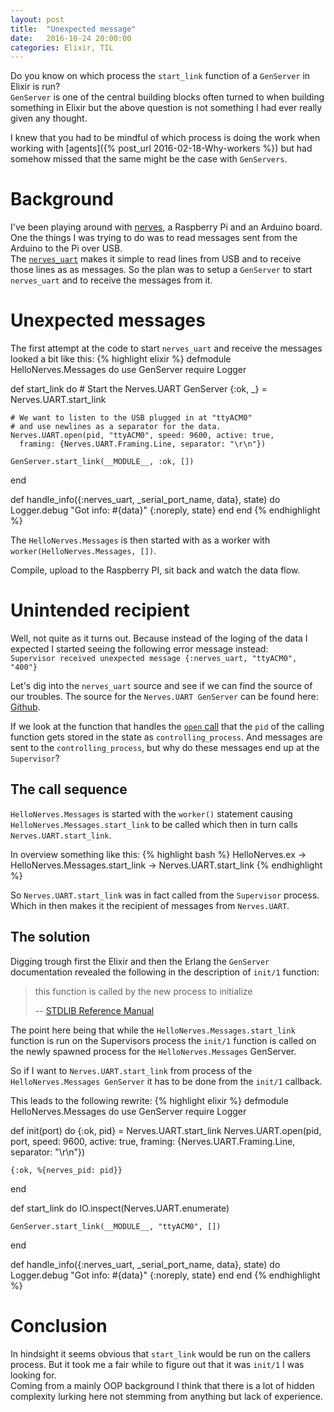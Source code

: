 ```yaml
---
layout: post
title:  "Unexpected message"
date:   2016-10-24 20:00:00
categories: Elixir, TIL
---
```

Do you know on which process the `start_link` function of a `GenServer` in Elixir is run?   
`GenServer` is one of the central building blocks often turned to when building something in Elixir but the above question is not something I had ever really given any thought.

I knew that you had to be mindful of which process is doing the work when working with [agents]({% post_url 2016-02-18-Why-workers %}) but had somehow missed that the same might be the case with `GenServers`.

# Background
I've been playing around with [nerves](http://nerves-project.org), a Raspberry Pi and an Arduino board. One the things I was trying to do was to read messages sent from the Arduino to the Pi over USB.   
The [`nerves_uart`](https://hex.pm/packages/nerves_uart) makes it simple to read lines from USB and to receive those lines as as messages. So the plan was to setup a `GenServer` to start `nerves_uart` and to receive the messages from it.

# Unexpected messages
The first attempt at the code to start `nerves_uart` and receive the messages looked a bit like this:
{% highlight elixir %}
defmodule HelloNerves.Messages do
  use GenServer
  require Logger

  def start_link do
    # Start the Nerves.UART GenServer
    {:ok, _} = Nerves.UART.start_link

    # We want to listen to the USB plugged in at "ttyACM0"
    # and use newlines as a separator for the data.
    Nerves.UART.open(pid, "ttyACM0", speed: 9600, active: true,
      framing: {Nerves.UART.Framing.Line, separator: "\r\n"})

    GenServer.start_link(__MODULE__, :ok, [])
  end

  def handle_info({:nerves_uart, _serial_port_name, data}, state) do
    Logger.debug "Got info: #{data}"
    {:noreply, state}
  end
end
{% endhighlight %}

The `HelloNerves.Messages` is then started with as a worker with  `worker(HelloNerves.Messages, [])`.

Compile, upload to the Raspberry PI, sit back and watch the data flow.

# Unintended recipient
Well, not quite as it turns out. Because instead of the loging of the data I expected I started seeing the following error message instead:   
`Supervisor received unexpected message {:nerves_uart, "ttyACM0", "400"}`


Let's dig into the `nerves_uart` source and see if we can find the source of our troubles.
The source for the `Nerves.UART GenServer` can be found here: [Github](https://github.com/nerves-project/nerves_uart/blob/8a867e7e29d1739075f2d03cea2095fcb9e65132/lib/nerves_uart.ex).

If we look at the function that handles the [`open` call](https://github.com/nerves-project/nerves_uart/blob/8a867e7e29d1739075f2d03cea2095fcb9e65132/lib/nerves_uart.ex#L295) that the `pid` of the calling function gets stored in the state as `controlling_process`. And messages are sent to the `controlling_process`, but why do these messages end up at the `Supervisor`?

## The call sequence
`HelloNerves.Messages` is started with the `worker()` statement causing  `HelloNerves.Messages.start_link` to be called which then in turn calls `Nerves.UART.start_link`.   

In overview something like this:
{% highlight bash %}
HelloNerves.ex -> HelloNerves.Messages.start_link -> Nerves.UART.start_link
{% endhighlight %}

So `Nerves.UART.start_link` was in fact called from the `Supervisor` process. Which in then makes it the recipient of messages from `Nerves.UART`.

## The solution

Digging trough first the Elixir and then the Erlang the `GenServer` documentation revealed the following in the description of `init/1` function:

> this function is called by the new process to initialize
>
> -- [STDLIB Reference Manual](http://erlang.org/doc/man/gen_server.html#Module:init-1)

The point here being that while the `HelloNerves.Messages.start_link` function is run on the Supervisors process the `init/1` function is called on the newly spawned process for the `HelloNerves.Messages` GenServer.

So if I want to `Nerves.UART.start_link` from process of the `HelloNerves.Messages GenServer` it has to be done from the `init/1` callback.

This leads to the following rewrite:
{% highlight elixir %}
defmodule HelloNerves.Messages do
  use GenServer
  require Logger

  def init(port) do
    {:ok, pid} = Nerves.UART.start_link
    Nerves.UART.open(pid, port, speed: 9600, active: true, framing: {Nerves.UART.Framing.Line, separator: "\r\n"})

    {:ok, %{nerves_pid: pid}}
  end

  def start_link do
    IO.inspect(Nerves.UART.enumerate)

    GenServer.start_link(__MODULE__, "ttyACM0", [])
  end

  def handle_info({:nerves_uart, _serial_port_name, data}, state) do
    Logger.debug "Got info: #{data}"
    {:noreply, state}
  end
end
{% endhighlight %}


# Conclusion

In hindsight it seems obvious that `start_link` would be run on the callers process. But it took me a fair while to figure out that it was `init/1` I was looking for.   
Coming from a mainly OOP background I think that there is a lot of hidden complexity lurking here not stemming from anything but lack of experience.  
